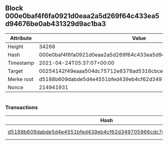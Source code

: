 ## Block 000e0baf4f6fa0921d0eaa2a5d269f64c433ea5d94676be0ab431329d9ac1ba3

Attribute | Value
--- | ---
Height | 34288
Hash | 000e0baf4f6fa0921d0eaa2a5d269f64c433ea5d94676be0ab431329d9ac1ba3
Timestamp | 2021-04-24T05:37:07+00:00
Target | 00254142f49eaaa504dc75712e8378ad5316cbcead634704b3734b6271167cc4
Merke root | d5188b609dabde5d4e4551bfed439eb4cf62d349705966cdc7c81a03c6e6ed84
Nonce | 214941931

```

```

### Transactions

Hash | Amount
--- | ---
[d5188b609dabde5d4e4551bfed439eb4cf62d349705966cdc7c81a03c6e6ed84](d5188b609dabde5d4e4551bfed439eb4cf62d349705966cdc7c81a03c6e6ed84.md) | 10.00000000 SKEPTI 
